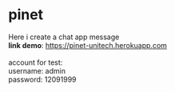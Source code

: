 # pinet
Here i create a chat app message </br>
<b>link demo</b>: https://pinet-unitech.herokuapp.com
</br>
</br>
account for test:
</br>
username: admin
</br>
password: 12091999
